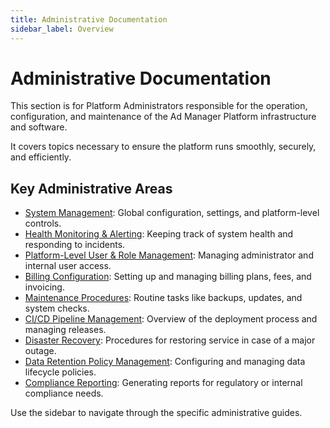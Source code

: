 ```yaml
---
title: Administrative Documentation
sidebar_label: Overview
---
```


# Administrative Documentation

This section is for Platform Administrators responsible for the operation, configuration, and maintenance of the Ad Manager Platform infrastructure and software.

It covers topics necessary to ensure the platform runs smoothly, securely, and efficiently.

## Key Administrative Areas

*   [System Management](/docs/administrative/platform-management/): Global configuration, settings, and platform-level controls.
*   [Health Monitoring & Alerting](/docs/administrative/health-monitoring/): Keeping track of system health and responding to incidents.
*   [Platform-Level User & Role Management](/docs/administrative/user-management/): Managing administrator and internal user access.
*   [Billing Configuration](/docs/administrative/billing/): Setting up and managing billing plans, fees, and invoicing.
*   [Maintenance Procedures](/docs/administrative/maintenance/): Routine tasks like backups, updates, and system checks.
*   [CI/CD Pipeline Management](/docs/administrative/ci-cd/): Overview of the deployment process and managing releases.
*   [Disaster Recovery](/docs/administrative/dr/): Procedures for restoring service in case of a major outage.
*   [Data Retention Policy Management](/docs/administrative/data-retention/): Configuring and managing data lifecycle policies.
*   [Compliance Reporting](/docs/administrative/compliance/): Generating reports for regulatory or internal compliance needs.

Use the sidebar to navigate through the specific administrative guides.